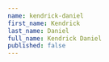 ```yaml
---
name: kendrick-daniel
first_name: Kendrick
last_name: Daniel
full_name: Kendrick Daniel
published: false
---
```


